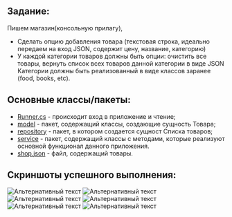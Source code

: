 ## 
## Задание:

Пишем магазин(консольную прилагу),
*  Cделать опцию добавления товара (текстовая строка, идеально передаем на вход JSON, содержит цену, название, категорию)
*  У каждой категории товаров должны быть опции: очистить все товары, вернуть список всех товаров данной категории в виде JSON
Категории должны быть реализованный в виде классов заранее (food, books, etc).


##
## Основные классы/пакеты:
 * [Runner.cs](/StoreApp/runner/Runner.cs) - происходит вход в приложение и чтение;
 * [model](/StoreApp/model) - пакет, содержащий классы, создающие сущность Товара;
 * [repository](/StoreApp/repository) - пакет, в котором создается сущност Списка товаров;
 * [service](/StoreApp/service) - пакет, содержащий классы с методами, которые реализуют основной функционал данного приложения.
 * [shop.json](/StoreApp/shop.json) - файл, содержащий товары.

##
## Скриншоты успешного выполнения:

![Альтернативный текст](/StoreApp/images/screen1.bmp)
![Альтернативный текст](/StoreApp/images/screen2.bmp)
![Альтернативный текст](/StoreApp/images/screen3.bmp)
![Альтернативный текст](/StoreApp/images/screen4.bmp)
![Альтернативный текст](/StoreApp/images/screen5.bmp)
![Альтернативный текст](/StoreApp/images/screen6.bmp)

